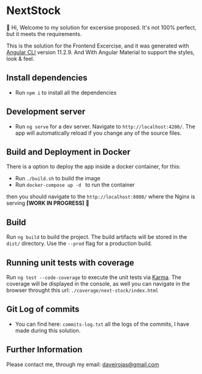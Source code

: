 # NextStock


👋 Hi, Welcome to my solution for excersise proposed. It's not 100% perfect, but it meets the requirements.

This is the solution for the Frontend Excercise, and it was generated with [Angular CLI](https://github.com/angular/angular-cli) version 11.2.9. And With Angular Material to support the styles, look & feel.

## Install dependencies
- Run `npm i` to install all the dependencies

## Development server
 - Run `ng serve` for a dev server. Navigate to `http://localhost:4200/`. The app will automatically reload if you change any of the source files.

## Build and Deployment in Docker 

There is a option to deploy the app inside a docker container, for this:
 - Run `./build.sh` to build the image
 - Run `docker-compose up -d ` to run the container

then you should navigate to the `http://localhost:8080/` where the Nginx is serving **[WORK IN PROGRESS]** 🚀

## Build

Run `ng build` to build the project. The build artifacts will be stored in the `dist/` directory. Use the `--prod` flag for a production build.

## Running unit tests with coverage

Run `ng test --code-coverage` to execute the unit tests via [Karma](https://karma-runner.github.io). The coverage will be displayed in the console, as well you can navigate in the browser throught this url: `./coverage/next-stock/index.html`

## Git Log of commits

- You can find here: `commits-log.txt` all the logs of the commits, I have made during this solution.

## Further Information
Please contact me, through my email: davejrojas@gmail.com
